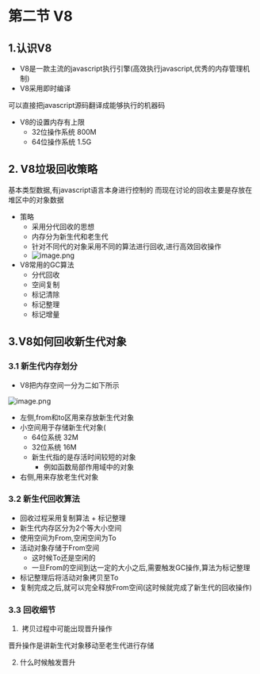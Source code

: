 # 第二节 V8

## 1.认识V8
- V8是一款主流的javascript执行引擎(高效执行javascript,优秀的内存管理机制)
- V8采用即时编译

可以直接把javascript源码翻译成能够执行的机器码

- V8的设置内存有上限
   - 32位操作系统 800M
   - 64位操作系统 1.5G
## 2. V8垃圾回收策略
基本类型数据,有javascript语言本身进行控制的
而现在讨论的回收主要是存放在堆区中的对象数据


- 策略
   - 采用分代回收的思想
   - 内存分为新生代和老生代
   - 针对不同代的对象采用不同的算法进行回收,进行高效回收操作
   - ![image.png](https://cdn.nlark.com/yuque/0/2020/png/222679/1590661435791-efee20bb-0ee0-4b6f-b00b-286925ff48f2.png#align=left&display=inline&height=365&margin=%5Bobject%20Object%5D&name=image.png&originHeight=365&originWidth=517&size=29277&status=done&style=none&width=517)
- V8常用的GC算法
   - 分代回收
   - 空间复制
   - 标记清除
   - 标记整理
   - 标记增量
## 3.V8如何回收新生代对象
### 3.1 新生代内存划分

- V8把内存空间一分为二如下所示

![image.png](https://cdn.nlark.com/yuque/0/2020/png/222679/1590661608173-02390e0f-4013-4b6d-b2b5-5a2e1a6bf41c.png#align=left&display=inline&height=143&margin=%5Bobject%20Object%5D&name=image.png&originHeight=143&originWidth=792&size=10863&status=done&style=none&width=792)

- 左侧,from和to区用来存放新生代对象
- 小空间用于存储新生代对象(
   - 64位系统 32M
   - 32位系统 16M
   - 新生代指的是存活时间较短的对象
      - 例如函数局部作用域中的对象
- 右侧,用来存放老生代对象
### 3.2 新生代回收算法

- 回收过程采用复制算法 + 标记整理
- 新生代内存区分为2个等大小空间
- 使用空间为From,空闲空间为To
- 活动对象存储于From空间
   - 这时候To还是空闲的
   - 一旦From的空间到达一定的大小之后,需要触发GC操作,算法为标记整理
- 标记整理后将活动对象拷贝至To
- 复制完成之后,就可以完全释放From空间(这时候就完成了新生代的回收操作)
### 3.3 回收细节

1.  拷贝过程中可能出现晋升操作

晋升操作是讲新生代对象移动至老生代进行存储

2. 什么时候触发晋升
